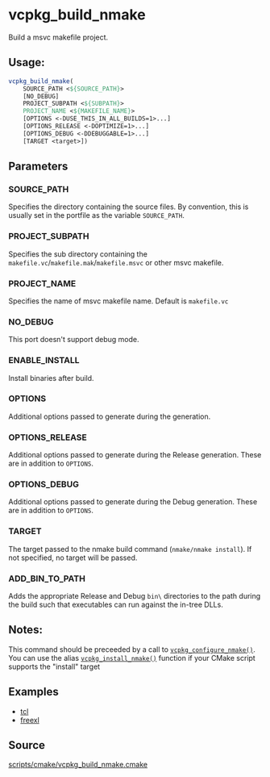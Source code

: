 # vcpkg_build_nmake

Build a msvc makefile project.

## Usage:
```cmake
vcpkg_build_nmake(
    SOURCE_PATH <${SOURCE_PATH}>
    [NO_DEBUG]
    PROJECT_SUBPATH <${SUBPATH}>
    PROJECT_NAME <${MAKEFILE_NAME}>
    [OPTIONS <-DUSE_THIS_IN_ALL_BUILDS=1>...]
    [OPTIONS_RELEASE <-DOPTIMIZE=1>...]
    [OPTIONS_DEBUG <-DDEBUGGABLE=1>...]
    [TARGET <target>])
```

## Parameters
### SOURCE_PATH
Specifies the directory containing the source files.
By convention, this is usually set in the portfile as the variable `SOURCE_PATH`.

### PROJECT_SUBPATH
Specifies the sub directory containing the `makefile.vc`/`makefile.mak`/`makefile.msvc` or other msvc makefile.

### PROJECT_NAME
Specifies the name of msvc makefile name.
Default is `makefile.vc`

### NO_DEBUG
This port doesn't support debug mode.

### ENABLE_INSTALL
Install binaries after build.

### OPTIONS
Additional options passed to generate during the generation.

### OPTIONS_RELEASE
Additional options passed to generate during the Release generation. These are in addition to `OPTIONS`.

### OPTIONS_DEBUG
Additional options passed to generate during the Debug generation. These are in addition to `OPTIONS`.

### TARGET
The target passed to the nmake build command (`nmake/nmake install`). If not specified, no target will
be passed.

### ADD_BIN_TO_PATH
Adds the appropriate Release and Debug `bin\` directories to the path during the build such that executables can run against the in-tree DLLs.

## Notes:
This command should be preceeded by a call to [`vcpkg_configure_nmake()`](vcpkg_configure_nmake.md).
You can use the alias [`vcpkg_install_nmake()`](vcpkg_configure_nmake.md) function if your CMake script supports the
"install" target

## Examples

* [tcl](https://github.com/Microsoft/vcpkg/blob/master/ports/tcl/portfile.cmake)
* [freexl](https://github.com/Microsoft/vcpkg/blob/master/ports/freexl/portfile.cmake)

## Source
[scripts/cmake/vcpkg_build_nmake.cmake](https://github.com/Microsoft/vcpkg/blob/master/scripts/cmake/vcpkg_build_nmake.cmake)
